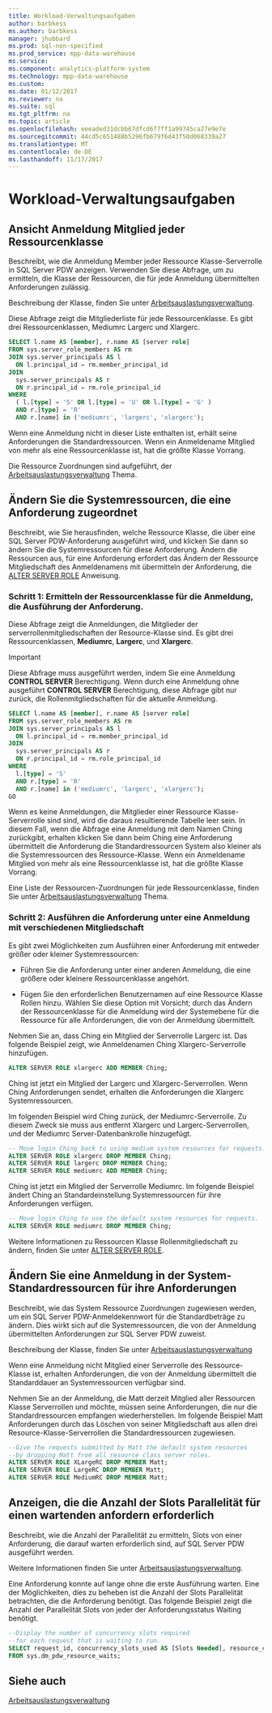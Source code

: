 ```yaml
---
title: Workload-Verwaltungsaufgaben
author: barbkess
ms.author: barbkess
manager: jhubbard
ms.prod: sql-non-specified
ms.prod_service: mpp-data-warehouse
ms.service: 
ms.component: analytics-platform-system
ms.technology: mpp-data-warehouse
ms.custom: 
ms.date: 01/12/2017
ms.reviewer: na
ms.suite: sql
ms.tgt_pltfrm: na
ms.topic: article
ms.openlocfilehash: eeeaded31dcbb67dfcd6f7ff1a99745ca27e9e7e
ms.sourcegitcommit: 44cd5c651488b5296fb679f6d43f50d068339a27
ms.translationtype: MT
ms.contentlocale: de-DE
ms.lasthandoff: 11/17/2017
---
```

# <a name="workload-management-tasks"></a>Workload-Verwaltungsaufgaben

## <a name="view-login-members-of-each-resource-class"></a>Ansicht Anmeldung Mitglied jeder Ressourcenklasse
Beschreibt, wie die Anmeldung Member jeder Ressource Klasse-Serverrolle in SQL Server PDW anzeigen. Verwenden Sie diese Abfrage, um zu ermitteln, die Klasse der Ressourcen, die für jede Anmeldung übermittelten Anforderungen zulässig.  
  
Beschreibung der Klasse, finden Sie unter [Arbeitsauslastungsverwaltung](workload-management.md).  
  
Diese Abfrage zeigt die Mitgliederliste für jede Ressourcenklasse. Es gibt drei Ressourcenklassen, Mediumrc Largerc und Xlargerc.  
  
```sql  
SELECT l.name AS [member], r.name AS [server role]  
FROM sys.server_role_members AS rm  
JOIN sys.server_principals AS l  
  ON l.principal_id = rm.member_principal_id  
JOIN  
  sys.server_principals AS r  
  ON r.principal_id = rm.role_principal_id  
WHERE  
  ( l.[type] = 'S' OR l.[type] = 'U' OR l.[type] = 'G' )  
  AND r.[type] = 'R'  
  AND r.[name] in ('mediumrc', 'largerc', 'xlargerc');  
```  
  
Wenn eine Anmeldung nicht in dieser Liste enthalten ist, erhält seine Anforderungen die Standardressourcen. Wenn ein Anmeldename Mitglied von mehr als eine Ressourcenklasse ist, hat die größte Klasse Vorrang.  
  
Die Ressource Zuordnungen sind aufgeführt, der [Arbeitsauslastungsverwaltung](workload-management.md) Thema.  
  
## <a name="change-the-system-resources-allocated-to-a-request"></a>Ändern Sie die Systemressourcen, die eine Anforderung zugeordnet
Beschreibt, wie Sie herausfinden, welche Ressource Klasse, die über eine SQL Server PDW-Anforderung ausgeführt wird, und klicken Sie dann so ändern Sie die Systemressourcen für diese Anforderung. Ändern die Ressourcen aus, für eine Anforderung erfordert das Ändern der Ressource Mitgliedschaft des Anmeldenamens mit übermitteln der Anforderung, die [ALTER SERVER ROLE](../t-sql/statements/alter-server-role-transact-sql.md) Anweisung.  
  
### <a name="step-1-determine-the-resource-class-for-the-login-running-the-request"></a>Schritt 1: Ermitteln der Ressourcenklasse für die Anmeldung, die Ausführung der Anforderung.  
Diese Abfrage zeigt die Anmeldungen, die Mitglieder der serverrollenmitgliedschaften der Resource-Klasse sind. Es gibt drei Ressourcenklassen, **Mediumrc**, **Largerc**, und **Xlargerc**.  
  
> [!IMPORTANT]  
> Diese Abfrage muss ausgeführt werden, indem Sie eine Anmeldung **CONTROL SERVER** Berechtigung. Wenn durch eine Anmeldung ohne ausgeführt **CONTROL SERVER** Berechtigung, diese Abfrage gibt nur zurück, die Rollenmitgliedschaften für die aktuelle Anmeldung.  
  
```sql  
SELECT l.name AS [member], r.name AS [server role]  
FROM sys.server_role_members AS rm  
JOIN sys.server_principals AS l  
  ON l.principal_id = rm.member_principal_id  
JOIN  
  sys.server_principals AS r  
  ON r.principal_id = rm.role_principal_id  
WHERE  
  l.[type] = 'S'   
  AND r.[type] = 'R'  
  AND r.[name] in ('mediumrc', 'largerc', 'xlargerc');  
GO  
```  
  
Wenn es keine Anmeldungen, die Mitglieder einer Ressource Klasse-Serverrolle sind sind, wird die daraus resultierende Tabelle leer sein. In diesem Fall, wenn die Abfrage eine Anmeldung mit dem Namen Ching zurückgibt, erhalten klicken Sie dann beim Ching eine Anforderung übermittelt die Anforderung die Standardressourcen System also kleiner als die Systemressourcen des Ressource-Klasse. Wenn ein Anmeldename Mitglied von mehr als eine Ressourcenklasse ist, hat die größte Klasse Vorrang.  
  
Eine Liste der Ressourcen-Zuordnungen für jede Ressourcenklasse, finden Sie unter [Arbeitsauslastungsverwaltung](workload-management.md) Thema.  
  
### <a name="step-2-run-the-request-under-a-login-with-different-resource-class-membership"></a>Schritt 2: Ausführen die Anforderung unter eine Anmeldung mit verschiedenen Mitgliedschaft  
Es gibt zwei Möglichkeiten zum Ausführen einer Anforderung mit entweder größer oder kleiner Systemressourcen:  
  
-   Führen Sie die Anforderung unter einer anderen Anmeldung, die eine größere oder kleinere Ressourcenklasse angehört.  
  
-   Fügen Sie den erforderlichen Benutzernamen auf eine Ressource Klasse Rollen hinzu. Wählen Sie diese Option mit Vorsicht; durch das Ändern der Ressourcenklasse für die Anmeldung wird der Systemebene für die Ressource für alle Anforderungen, die von der Anmeldung übermittelt.  
  
Nehmen Sie an, dass Ching ein Mitglied der Serverrolle Largerc ist. Das folgende Beispiel zeigt, wie Anmeldenamen Ching Xlargerc-Serverrolle hinzufügen.  
  
```sql  
ALTER SERVER ROLE xlargerc ADD MEMBER Ching;  
```  
  
Ching ist jetzt ein Mitglied der Largerc und Xlargerc-Serverrollen. Wenn Ching Anforderungen sendet, erhalten die Anforderungen die Xlargerc Systemressourcen.  
  
Im folgenden Beispiel wird Ching zurück, der Mediumrc-Serverrolle.  Zu diesem Zweck sie muss aus entfernt Xlargerc und Largerc-Serverrollen, und der Mediumrc Server-Datenbankrolle hinzugefügt.  
  
```sql  
-- Move login Ching back to using medium system resources for requests.  
ALTER SERVER ROLE xlargerc DROP MEMBER Ching;  
ALTER SERVER ROLE largerc DROP MEMBER Ching;  
ALTER SERVER ROLE mediumrc ADD MEMBER Ching;  
```  
  
Ching ist jetzt ein Mitglied der Serverrolle Mediumrc.  Im folgende Beispiel ändert Ching an Standardeinstellung Systemressourcen für ihre Anforderungen verfügen.  
  
```sql  
-- Move login Ching to use the default system resources for requests.  
ALTER SERVER ROLE mediumrc DROP MEMBER Ching;  
```  
  
Weitere Informationen zu Ressourcen Klasse Rollenmitgliedschaft zu ändern, finden Sie unter [ALTER SERVER ROLE](../t-sql/statements/alter-server-role-transact-sql.md).  

## <a name="change-a-login-to-the-default-system-resources-for-its-requests"></a>Ändern Sie eine Anmeldung in der System-Standardressourcen für ihre Anforderungen
Beschreibt, wie das System Ressource Zuordnungen zugewiesen werden, um ein SQL Server PDW-Anmeldekennwort für die Standardbeträge zu ändern. Dies wirkt sich auf die Systemressourcen, die von der Anmeldung übermittelten Anforderungen zur SQL Server PDW zuweist.  
  
Beschreibung der Klasse, finden Sie unter [Arbeitsauslastungsverwaltung](workload-management.md)  
  
Wenn eine Anmeldung nicht Mitglied einer Serverrolle des Ressource-Klasse ist, erhalten Anforderungen, die von der Anmeldung übermittelt die Standarddauer an Systemressourcen verfügbar sind.  
  
Nehmen Sie an der Anmeldung, die Matt derzeit Mitglied aller Ressourcen Klasse Serverrollen und möchte, müssen seine Anforderungen, die nur die Standardressourcen empfangen wiederherstellen.  Im folgende Beispiel Matt Anforderungen durch das Löschen von seiner Mitgliedschaft aus allen drei Resource-Klasse-Serverrollen die Standardressourcen zugewiesen.  
  
```sql  
--Give the requests submitted by Matt the default system resources   
--by dropping Matt from all resource class server roles.  
ALTER SERVER ROLE XLargeRC DROP MEMBER Matt;  
ALTER SERVER ROLE LargeRC DROP MEMBER Matt;  
ALTER SERVER ROLE MediumRC DROP MEMBER Matt;  
```  
  
## <a name="display-the-number-of-concurrency-slots-needed-for-a-waiting-request"></a>Anzeigen, die die Anzahl der Slots Parallelität für einen wartenden anfordern erforderlich
Beschreibt, wie die Anzahl der Parallelität zu ermitteln, Slots von einer Anforderung, die darauf warten erforderlich sind, auf SQL Server PDW ausgeführt werden.  
  
Weitere Informationen finden Sie unter [Arbeitsauslastungsverwaltung](workload-management.md).  
  
Eine Anforderung konnte auf lange ohne die erste Ausführung warten. Eine der Möglichkeiten, dies zu beheben ist die Anzahl der Slots Parallelität betrachten, die die Anforderung benötigt.  Das folgende Beispiel zeigt die Anzahl der Parallelität Slots von jeder der Anforderungsstatus Waiting benötigt.  
  
```sql  
--Display the number of concurrency slots required   
--for each request that is waiting to run.  
SELECT request_id, concurrency_slots_used AS [Slots Needed], resource_class AS [Resource Class]  
FROM sys.dm_pdw_resource_waits;  
```  
  
  
## <a name="see-also"></a>Siehe auch  
[Arbeitsauslastungsverwaltung](workload-management.md)  
  
